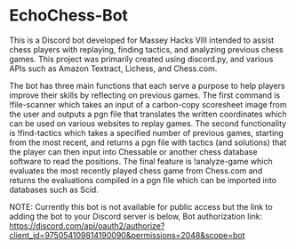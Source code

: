 # EchoChess-Bot
This is a Discord bot developed for Massey Hacks VIII intended to assist chess players with replaying, finding tactics, and analyzing previous chess games. 
This project was primarily created using discord.py, and various APIs such as Amazon Textract, Lichess, and Chess.com. 

The bot has three main functions that each serve a purpose to help players improve their skills by reflecting on previous games. 
The first command is !file-scanner which takes an input of a carbon-copy scoresheet image from the user and outputs a pgn file that translates the written coordinates 
which can be used on various websites to replay games. 
The second functionality is !find-tactics which takes a specified number of previous games, starting from the most recent, and returns a pgn file with tactics 
(and solutions) that the player can then input into Chessable or another chess database software to read the positions. 
The final feature is !analyze-game which evaluates the most recently played chess game from Chess.com and returns the evaluations compiled in a pgn file which can be 
imported into databases such as Scid. 

NOTE: Currently this bot is not available for public access but the link to adding the bot to your Discord server is below,
Bot authorization link: https://discord.com/api/oauth2/authorize?client_id=975054109814190090&permissions=2048&scope=bot 

